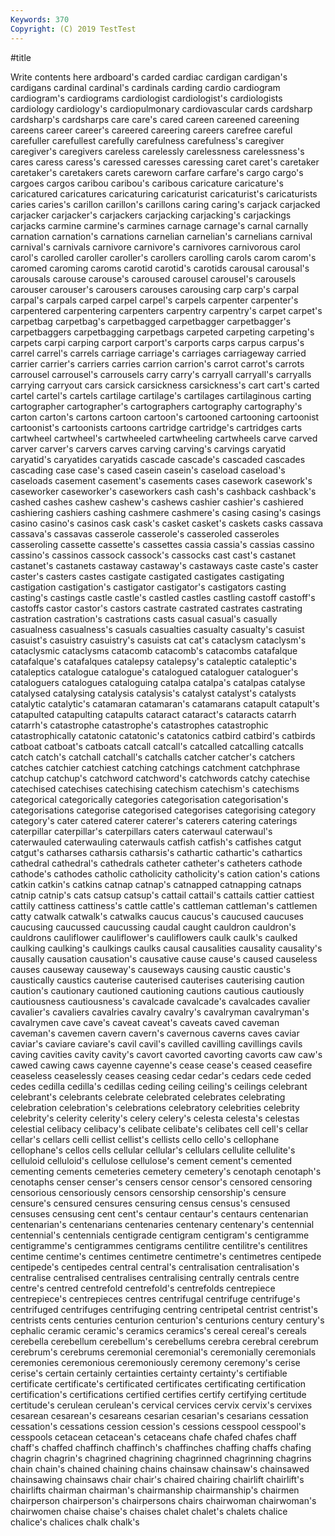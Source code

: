 ```yaml
---
Keywords: 370
Copyright: (C) 2019 TestTest
---
```


#title

Write contents here
ardboard's carded cardiac
cardigan cardigan's cardigans cardinal cardinal's cardinals carding cardio cardiogram cardiogram's
cardiograms cardiologist cardiologist's cardiologists cardiology cardiology's cardiopulmonary cardiovascular cards cardsharp
cardsharp's cardsharps care care's cared careen careened careening careens career
career's careered careering careers carefree careful carefuller carefullest carefully carefulness
carefulness's caregiver caregiver's caregivers careless carelessly carelessness carelessness's cares caress
caress's caressed caresses caressing caret caret's caretaker caretaker's caretakers carets
careworn carfare carfare's cargo cargo's cargoes cargos caribou caribou's caribous
caricature caricature's caricatured caricatures caricaturing caricaturist caricaturist's caricaturists caries caries's
carillon carillon's carillons caring caring's carjack carjacked carjacker carjacker's carjackers
carjacking carjacking's carjackings carjacks carmine carmine's carmines carnage carnage's carnal
carnally carnation carnation's carnations carnelian carnelian's carnelians carnival carnival's carnivals
carnivore carnivore's carnivores carnivorous carol carol's carolled caroller caroller's carollers
carolling carols carom carom's caromed caroming caroms carotid carotid's carotids
carousal carousal's carousals carouse carouse's caroused carousel carousel's carousels carouser
carouser's carousers carouses carousing carp carp's carpal carpal's carpals carped
carpel carpel's carpels carpenter carpenter's carpentered carpentering carpenters carpentry carpentry's
carpet carpet's carpetbag carpetbag's carpetbagged carpetbagger carpetbagger's carpetbaggers carpetbagging carpetbags
carpeted carpeting carpeting's carpets carpi carping carport carport's carports carps
carpus carpus's carrel carrel's carrels carriage carriage's carriages carriageway carried
carrier carrier's carriers carries carrion carrion's carrot carrot's carrots carrousel
carrousel's carrousels carry carry's carryall carryall's carryalls carrying carryout cars
carsick carsickness carsickness's cart cart's carted cartel cartel's cartels cartilage
cartilage's cartilages cartilaginous carting cartographer cartographer's cartographers cartography cartography's carton
carton's cartons cartoon cartoon's cartooned cartooning cartoonist cartoonist's cartoonists cartoons
cartridge cartridge's cartridges carts cartwheel cartwheel's cartwheeled cartwheeling cartwheels carve
carved carver carver's carvers carves carving carving's carvings caryatid caryatid's
caryatides caryatids cascade cascade's cascaded cascades cascading case case's cased
casein casein's caseload caseload's caseloads casement casement's casements cases casework
casework's caseworker caseworker's caseworkers cash cash's cashback cashback's cashed cashes
cashew cashew's cashews cashier cashier's cashiered cashiering cashiers cashing cashmere
cashmere's casing casing's casings casino casino's casinos cask cask's casket
casket's caskets casks cassava cassava's cassavas casserole casserole's casseroled casseroles
casseroling cassette cassette's cassettes cassia cassia's cassias cassino cassino's cassinos
cassock cassock's cassocks cast cast's castanet castanet's castanets castaway castaway's
castaways caste caste's caster caster's casters castes castigate castigated castigates
castigating castigation castigation's castigator castigator's castigators casting casting's castings castle
castle's castled castles castling castoff castoff's castoffs castor castor's castors
castrate castrated castrates castrating castration castration's castrations casts casual casual's
casually casualness casualness's casuals casualties casualty casualty's casuist casuist's casuistry
casuistry's casuists cat cat's cataclysm cataclysm's cataclysmic cataclysms catacomb catacomb's
catacombs catafalque catafalque's catafalques catalepsy catalepsy's cataleptic cataleptic's cataleptics catalogue
catalogue's catalogued cataloguer cataloguer's cataloguers catalogues cataloguing catalpa catalpa's catalpas
catalyse catalysed catalysing catalysis catalysis's catalyst catalyst's catalysts catalytic catalytic's
catamaran catamaran's catamarans catapult catapult's catapulted catapulting catapults cataract cataract's
cataracts catarrh catarrh's catastrophe catastrophe's catastrophes catastrophic catastrophically catatonic catatonic's
catatonics catbird catbird's catbirds catboat catboat's catboats catcall catcall's catcalled
catcalling catcalls catch catch's catchall catchall's catchalls catcher catcher's catchers
catches catchier catchiest catching catchings catchment catchphrase catchup catchup's catchword
catchword's catchwords catchy catechise catechised catechises catechising catechism catechism's catechisms
categorical categorically categories categorisation categorisation's categorisations categorise categorised categorises categorising
category category's cater catered caterer caterer's caterers catering caterings caterpillar
caterpillar's caterpillars caters caterwaul caterwaul's caterwauled caterwauling caterwauls catfish catfish's
catfishes catgut catgut's catharses catharsis catharsis's cathartic cathartic's cathartics cathedral
cathedral's cathedrals catheter catheter's catheters cathode cathode's cathodes catholic catholicity
catholicity's cation cation's cations catkin catkin's catkins catnap catnap's catnapped
catnapping catnaps catnip catnip's cats catsup catsup's cattail cattail's cattails
cattier cattiest cattily cattiness cattiness's cattle cattle's cattleman cattleman's cattlemen
catty catwalk catwalk's catwalks caucus caucus's caucused caucuses caucusing caucussed
caucussing caudal caught cauldron cauldron's cauldrons cauliflower cauliflower's cauliflowers caulk
caulk's caulked caulking caulking's caulkings caulks causal causalities causality causality's
causally causation causation's causative cause cause's caused causeless causes causeway
causeway's causeways causing caustic caustic's caustically caustics cauterise cauterised cauterises
cauterising caution caution's cautionary cautioned cautioning cautions cautious cautiously cautiousness
cautiousness's cavalcade cavalcade's cavalcades cavalier cavalier's cavaliers cavalries cavalry cavalry's
cavalryman cavalryman's cavalrymen cave cave's caveat caveat's caveats caved caveman
caveman's cavemen cavern cavern's cavernous caverns caves caviar caviar's caviare
caviare's cavil cavil's cavilled cavilling cavillings cavils caving cavities cavity
cavity's cavort cavorted cavorting cavorts caw caw's cawed cawing caws
cayenne cayenne's cease cease's ceased ceasefire ceaseless ceaselessly ceases ceasing
cedar cedar's cedars cede ceded cedes cedilla cedilla's cedillas ceding
ceiling ceiling's ceilings celebrant celebrant's celebrants celebrate celebrated celebrates celebrating
celebration celebration's celebrations celebratory celebrities celebrity celebrity's celerity celerity's celery
celery's celesta celesta's celestas celestial celibacy celibacy's celibate celibate's celibates
cell cell's cellar cellar's cellars celli cellist cellist's cellists cello
cello's cellophane cellophane's cellos cells cellular cellular's cellulars cellulite cellulite's
celluloid celluloid's cellulose cellulose's cement cement's cemented cementing cements cemeteries
cemetery cemetery's cenotaph cenotaph's cenotaphs censer censer's censers censor censor's
censored censoring censorious censoriously censors censorship censorship's censure censure's censured
censures censuring census census's censused censuses censusing cent cent's centaur
centaur's centaurs centenarian centenarian's centenarians centenaries centenary centenary's centennial centennial's
centennials centigrade centigram centigram's centigramme centigramme's centigrammes centigrams centilitre centilitre's
centilitres centime centime's centimes centimetre centimetre's centimetres centipede centipede's centipedes
central central's centralisation centralisation's centralise centralised centralises centralising centrally centrals
centre centre's centred centrefold centrefold's centrefolds centrepiece centrepiece's centrepieces centres
centrifugal centrifuge centrifuge's centrifuged centrifuges centrifuging centring centripetal centrist centrist's
centrists cents centuries centurion centurion's centurions century century's cephalic ceramic
ceramic's ceramics ceramics's cereal cereal's cereals cerebella cerebellum cerebellum's cerebellums
cerebra cerebral cerebrum cerebrum's cerebrums ceremonial ceremonial's ceremonially ceremonials ceremonies
ceremonious ceremoniously ceremony ceremony's cerise cerise's certain certainly certainties certainty
certainty's certifiable certificate certificate's certificated certificates certificating certification certification's certifications
certified certifies certify certifying certitude certitude's cerulean cerulean's cervical cervices
cervix cervix's cervixes cesarean cesarean's cesareans cesarian cesarian's cesarians cessation
cessation's cessations cession cession's cessions cesspool cesspool's cesspools cetacean cetacean's
cetaceans chafe chafed chafes chaff chaff's chaffed chaffinch chaffinch's chaffinches
chaffing chaffs chafing chagrin chagrin's chagrined chagrining chagrinned chagrinning chagrins
chain chain's chained chaining chains chainsaw chainsaw's chainsawed chainsawing chainsaws
chair chair's chaired chairing chairlift chairlift's chairlifts chairman chairman's chairmanship
chairmanship's chairmen chairperson chairperson's chairpersons chairs chairwoman chairwoman's chairwomen chaise
chaise's chaises chalet chalet's chalets chalice chalice's chalices chalk chalk's
